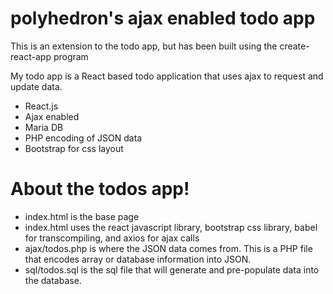# polyhedron's ajax enabled todo app

This is an extension to the todo app, but has been built using the create-react-app program

My todo app is a React based todo application that uses ajax to request and update data.

  - React.js
  - Ajax enabled
  - Maria DB
  - PHP encoding of JSON data
  - Bootstrap for css layout

# About the todos app!

  - index.html is the base page
  - index.html uses the react javascript library, bootstrap css library, babel for transcompiling, and axios for ajax calls
  - ajax/todos.php is where the JSON data comes from. This is a PHP file that encodes array or database information into JSON.
  - sql/todos.sql is the sql file that will generate and pre-populate data into the database.